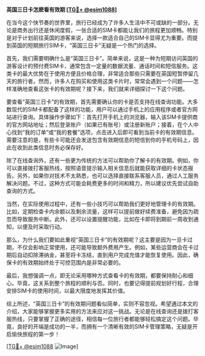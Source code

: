 **英国三日卡怎麽看有效期 [[TG💪+ @esim1088](https://t.me/s/esim1088)]**

在当今这个快节奏的世界里，旅行已经成为了许多人生活中不可或缺的一部分。无论是商务出行还是休闲度假，一张合适的SIM卡都能让我们的旅程更加顺畅。特别是对于计划前往英国的游客来说，选择一款适合自己的SIM卡显得尤为重要。而提到英国的短期旅行SIM卡，“英国三日卡”无疑是一个热门的选择。

首先，我们需要明确什么是“英国三日卡”。简单来说，这是一种为短期访问英国的游客设计的预付费SIM卡，通常包含一定量的数据流量、通话时间和短信服务。这类卡的最大优势在于使用方便且价格合理，非常适合那些只需要在英国短暂停留几天的旅行者。然而，许多人在购买和使用这类卡片时，常常会遇到一个问题——怎样准确地查看这张卡的有效期呢？接下来，我们就来详细探讨一下这个问题。

要查看“英国三日卡”的有效期，首先需要确认你的卡是否支持在线查询功能。大多数现代的SIM卡都配备了这样的功能，用户可以通过手机上的应用程序或者官方网站进行查询。具体操作步骤如下：首先打开手机上的浏览器，输入该SIM卡提供商的官方网站地址；然后登录账户（如果已有账号）或注册新账户；接着，在个人中心找到“我的订单”或“我的套餐”选项，点击进入后即可看到当前卡的有效期信息。需要注意的是，有些卡可能还会发送包含有效期信息的短信到你的手机号码上，因此在收到此类信息时务必保存好。

除了在线查询外，还有一些更为传统的方法可以帮助你了解卡的有效期。例如，你可以直接拨打客服热线，按照语音提示输入相关信息后就能获取详细的卡状态报告。另外，如果你对技术不太熟悉，也可以选择直接联系客服人员，通过人工服务解决问题。不过，这种方式可能会耗费更多的时间和精力，所以建议优先尝试自助查询的方式。

当然，在实际使用过程中，还有一些小技巧可以帮助我们更好地管理卡的有效期。比如，定期检查卡内余额以及剩余流量，这样可以提前做好续费准备，避免因为疏忽而导致服务中断。此外，还可以设置提醒功能，比如在卡即将到期前一周收到通知，以便及时采取行动。

那么，为什么我们要如此重视“英国三日卡”的有效期呢？这主要是因为一旦卡过期，不仅会影响正常使用，还可能导致额外费用产生。例如，某些运营商会在卡过期后自动扣除滞纳金，甚至将卡冻结，直到用户完成充值才能恢复使用。因此，确保卡的有效期始终处于可控范围内是非常必要的。

最后，我想强调一点，即无论采用哪种方式查看卡的有效期，都要保持耐心和细心。毕竟，这关系到整个旅程的顺利与否。同时，也要记得提前规划好行程，合理安排SIM卡的使用时间，以最大限度地发挥其价值。

综上所述，“英国三日卡”的有效期问题看似简单，实则不容忽视。希望通过本文的介绍，大家能够掌握更多实用的方法来应对这一挑战。无论是在线查询还是拨打客服热线，只要掌握了正确的途径，相信每一位旅行者都能够轻松搞定这个问题。毕竟，良好的开端是成功的一半，而拥有一个清晰有效的SIM卡管理策略，无疑是开启愉快旅程的第一步！

[[TG💪+ @esim1088](https://t.me/s/esim1088) ![Image](https://i.postimg.cc/4NQfJmqS/Snipaste-2025-05-13-00-14-12.png)]